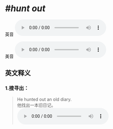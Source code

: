 # ***\#hunt out*** 
英音
<audio src="./media/hunt out1_AAC.aac" controls="controls"></audio>

美音
<audio src="./media/hunt out2_AAC.aac" controls="controls"></audio>



  

英文释义
---
### 1.**搜寻出：**  

 > He hunted out an old diary.  
 > 他找出一本旧日记。    
<audio src="./media/hunt-4.aac" controls="controls"></audio>


